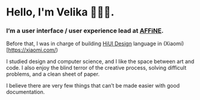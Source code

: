 
# Hello, I'm Velika 🥳🧐😈.

### I’m a user interface / user experience lead at [AFFiNE](https://affine.pro/).

Before that, I was in charge of building [HiUI Design](https://xiaomi.github.io/hiui/) language in (Xiaomi)[https://xiaomi.com/)

I studied design and computer science, and I like the space between art and code. I also enjoy the blind terror of the creative process, solving difficult problems, and a clean sheet of&nbsp;paper.


I believe there are very few things that can’t be made easier with good documentation.
